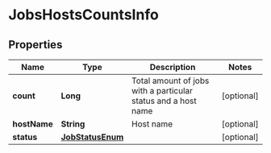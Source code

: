 

# JobsHostsCountsInfo

## Properties

Name | Type | Description | Notes
------------ | ------------- | ------------- | -------------
**count** | **Long** | Total amount of jobs with a particular status and a host name |  [optional]
**hostName** | **String** | Host name |  [optional]
**status** | [**JobStatusEnum**](JobStatusEnum.md) |  |  [optional]



